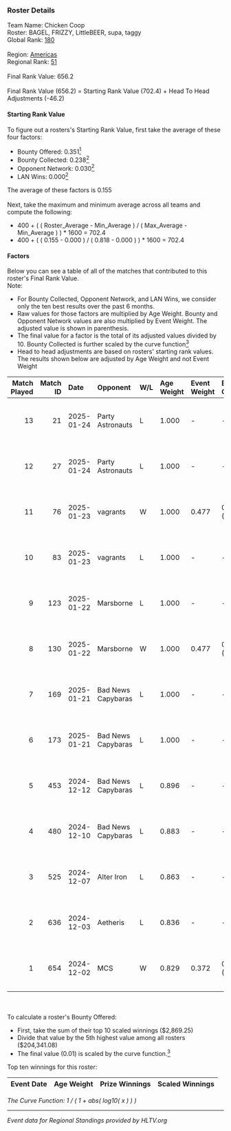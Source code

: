 ### Roster Details<br />
Team Name: Chicken Coop<br />
Roster: BAGEL, FRIZZY, LittleBEER, supa, taggy<br />
Global Rank: [180](../../standings_global_2025_01_27.md)<br />
<br />
Region: [Americas]( ../../standings_americas_2025_01_27.md)<br />
Regional Rank: [51]( ../../standings_americas_2025_01_27.md)<br />
<br />
Final Rank Value:  656.2<br />
<br />
Final Rank Value (656.2) = Starting Rank Value (702.4) + Head To Head Adjustments (-46.2)<br />

#### Starting Rank Value<br />
To figure out a rosters's Starting Rank Value, first take the average of these four factors:<br />
- Bounty Offered: 0.351[<sup>1</sup>](#table2)
- Bounty Collected: 0.238[<sup>2</sup>](#table1)
- Opponent Network: 0.030[<sup>2</sup>](#table1)
- LAN Wins: 0.000[<sup>2</sup>](#table1)

The average of these factors is 0.155<br />
<br />
Next, take the maximum and minimum average across all teams and compute the following:<br />
- 400 + ( ( Roster_Average - Min_Average ) / ( Max_Average - Min_Average ) ) * 1600 = 702.4
- 400 + ( ( 0.155 - 0.000 ) / ( 0.818 - 0.000 ) ) * 1600 = 702.4


#### Factors<br />
Below you can see a table of all of the matches that contributed to this roster's Final Rank Value.<br />
Note:<br />

- For Bounty Collected, Opponent Network, and LAN Wins, we consider only the ten best results over the past 6 months.
- Raw values for those factors are multiplied by Age Weight. Bounty and Opponent Network values are also multiplied by Event Weight. The adjusted value is shown in parenthesis.
- The final value for a factor is the total of its adjusted values divided by 10. Bounty Collected is further scaled by the curve function[<sup>3</sup>](#curveFunction)
- Head to head adjustments are based on rosters' starting rank values. The results shown below are adjusted by Age Weight and not Event Weight
<span id="table1"></span><br />


| Match Played | Match ID | Date       | Opponent           | W/L | Age Weight | Event Weight | Bounty Collected | Opponent Network | LAN Wins  | H2H Adj. | Roster                                  |
| -: | -: | :- | :- | :- | :- | :- | :- | :- | :- | -: | :- |
|           13 |       21 | 2025-01-24 | Party Astronauts   | L   | 1.000      | -            | -                | -                | -         |    -5.17 | BAGEL, FRIZZY, LittleBEER, supa, taggy  |
|           12 |       27 | 2025-01-24 | Party Astronauts   | L   | 1.000      | -            | -                | -                | -         |    -5.44 | BAGEL, FRIZZY, LittleBEER, supa, taggy  |
|           11 |       76 | 2025-01-23 | vagrants           | W   | 1.000      | 0.477        | 0.004 (0.002)    | 0.211 (0.101)    | 0 (0.000) |    18.72 | BAGEL, FRIZZY, LittleBEER, supa, taggy  |
|           10 |       83 | 2025-01-23 | vagrants           | L   | 1.000      | -            | -                | -                | -         |   -12.52 | BAGEL, FRIZZY, LittleBEER, supa, taggy  |
|            9 |      123 | 2025-01-22 | Marsborne          | L   | 1.000      | -            | -                | -                | -         |    -7.33 | BAGEL, FRIZZY, LittleBEER, supa, taggy  |
|            8 |      130 | 2025-01-22 | Marsborne          | W   | 1.000      | 0.477        | 0.005 (0.003)    | 0.413 (0.197)    | 0 (0.000) |    24.73 | BAGEL, FRIZZY, LittleBEER, supa, taggy  |
|            7 |      169 | 2025-01-21 | Bad News Capybaras | L   | 1.000      | -            | -                | -                | -         |   -10.75 | BAGEL, FRIZZY, LittleBEER, supa, taggy  |
|            6 |      173 | 2025-01-21 | Bad News Capybaras | L   | 1.000      | -            | -                | -                | -         |   -11.66 | BAGEL, FRIZZY, LittleBEER, supa, taggy  |
|            5 |      453 | 2024-12-12 | Bad News Capybaras | L   | 0.896      | -            | -                | -                | -         |   -10.82 | BAGEL, Freaky, FRIZZY, LittleBEER, supa |
|            4 |      480 | 2024-12-10 | Bad News Capybaras | L   | 0.883      | -            | -                | -                | -         |   -11.13 | BAGEL, Freaky, FRIZZY, LittleBEER, supa |
|            3 |      525 | 2024-12-07 | Alter Iron         | L   | 0.863      | -            | -                | -                | -         |   -11.46 | BAGEL, Freaky, FRIZZY, LittleBEER, supa |
|            2 |      636 | 2024-12-03 | Aetheris           | L   | 0.836      | -            | -                | -                | -         |   -10.82 | BAGEL, Freaky, FRIZZY, LittleBEER, supa |
|            1 |      654 | 2024-12-02 | MCS                | W   | 0.829      | 0.372        | 0.005 (0.002)    | 0.000 (0.000)    | 0 (0.000) |     7.46 | BAGEL, Freaky, FRIZZY, LittleBEER, supa |

<br />
<span id="table2"></span><br />
To calculate a roster's Bounty Offered:<br />

- First, take the sum of their top 10 scaled winnings ($2,869.25)
- Divide that value by the 5th highest value among all rosters ($204,341.08)
- The final value (0.01) is scaled by the curve function.[<sup>3</sup>](#curveFunction)

Top ten winnings for this roster:<br />

| Event Date | Age Weight | Prize Winnings | Scaled Winnings |
| :- | -: | :- | :- |


<span id="curveFunction"></span>_The Curve Function: 1 / ( 1 + abs( log10( x ) ) )_<br />

---
_Event data for Regional Standings provided by HLTV.org_<br />
